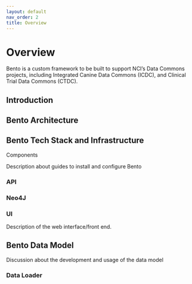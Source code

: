 ```yaml
---
layout: default
nav_order: 2
title: Overview
---
```


# Overview

Bento is a custom framework to be built to support NCI’s Data Commons projects, including Integrated Canine Data Commons (ICDC), and Clinical Trial Data Commons (CTDC).

## Introduction

## Bento Architecture

## Bento Tech Stack and Infrastructure

Components

Description about guides to install and configure Bento

### API

### Neo4J

### UI
Description of the web interface/front end.

## Bento Data Model 
Discussion about the development and usage of the data model

### Data Loader

